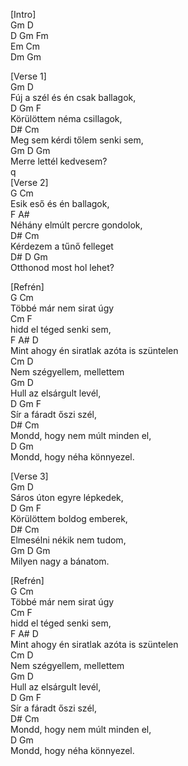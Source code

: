 [Intro]   
Gm D   
D Gm Fm   
Em Cm   
Dm Gm   
   
[Verse 1]   
Gm                    D   
Fúj a szél és én csak ballagok,   
D              Gm        F   
Körülöttem néma csillagok,   
D#                  Cm   
Meg sem kérdi tőlem senki sem,   
Gm    D            Gm   
Merre lettél kedvesem?   
q   
[Verse 2]   
G              Cm   
Esik eső és én ballagok,   
F                    A#   
Néhány elmúlt percre gondolok,   
D#              Cm   
Kérdezem a tűnő felleget   
D#      D           Gm   
Otthonod most hol lehet?   
   
[Refrén]   
G         Cm   
Többé már nem sirat úgy   
Cm            F   
hidd el téged senki sem,   
F          A#                         D   
Mint ahogy én siratlak azóta is szüntelen   
Cm              D   
Nem szégyellem, mellettem   
Gm                D   
Hull az elsárgult levél,   
D                Gm   F   
Sír a fáradt őszi szél,   
D#                          Cm   
Mondd, hogy nem múlt minden el,   
D                Gm   
Mondd, hogy néha könnyezel.   
   
[Verse 3]   
Gm               D   
Sáros úton egyre lépkedek,   
D                Gm      F   
Körülöttem boldog emberek,   
D#                  Cm   
Elmesélni nékik nem tudom,   
Gm     D          Gm   
Milyen nagy a bánatom.   
   
[Refrén]   
G         Cm   
Többé már nem sirat úgy   
Cm            F   
hidd el téged senki sem,   
F          A#                         D   
Mint ahogy én siratlak azóta is szüntelen   
Cm              D   
Nem szégyellem, mellettem   
Gm                D   
Hull az elsárgult levél,   
D                Gm   F   
Sír a fáradt őszi szél,   
D#                          Cm   
Mondd, hogy nem múlt minden el,   
D                Gm   
Mondd, hogy néha könnyezel.   
   
